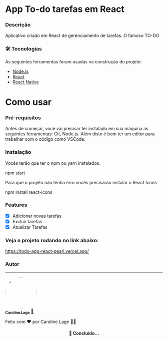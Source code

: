 # App To-do tarefas em React

### Descrição

Aplicativo criado em React de gerenciamento de tarefas. O famoso TO-DO 

### 🛠 Tecnologias

As seguintes ferramentas foram usadas na construção do projeto:

- [Node.js](https://nodejs.org/en/)
- [React](https://pt-br.reactjs.org/)
- [React Native](https://reactnative.dev/)


# Como usar
### Pré-requisitos

Antes de começar, você vai precisar ter instalado em sua máquina as seguintes ferramentas:
Git, Node.js.
Além disto é bom ter um editor para trabalhar com o código como VSCode.

### Instalação
Vocês terão que ter o npm ou yarn instalados.

npm start

Para que o projeto não tenha erro vocês precisarão instalar o React Icons

npm install react-icons

### Features

- [x] Adicionar novas tarefas
- [x] Excluir tarefas
- [x] Atualizar Tarefas

### Veja o projeto rodando no link abaixo:

https://todo-app-react-pearl.vercel.app/

### Autor
---

<a href="https://agenciacome.com.br/">
 <img style="border-radius: 50%;" src="https://avatars.githubusercontent.com/u/68873147?v=4" width="100px;" alt=""/>
 <br />
 <sub><b>Caroline Lage</b></sub></a> <a href="https://agenciacome.com.br/" title="Agência Come">🚀</a>


Feito com ❤️ por Caroline Lage 👋🏽

<h4 align="center">
  🚀 Concluido... 
</h4>

